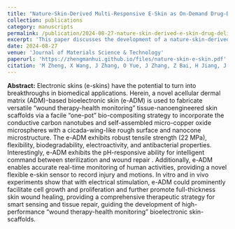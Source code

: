```yaml
---
title: "Nature-Skin-Derived Multi-Responsive E-Skin as On-Demand Drug-Delivery System Facilitated Melanoma Postoperative Therapy"
collection: publications
category: manuscripts
permalink: /publication/2024-08-27-nature-skin-derived-e-skin-drug-delivery
excerpt: 'This paper discusses the development of a nature-skin-derived multi-responsive e-skin that serves as an on-demand drug-delivery system for melanoma postoperative therapy.'
date: 2024-08-27
venue: 'Journal of Materials Science & Technology'
paperurl: 'https://zhengmanhui.github.io/files/nature‐skin‐e‐skin.pdf'
citation: 'M Zheng, X Wang, J Zhang, O Yue, J Zhang, Z Bai, H Jiang, J Wu, L Wen, ... (2024). &quot;Nature-Skin-Derived Multi-Responsive E-Skin as On-Demand Drug-Delivery System Facilitated Melanoma Postoperative Therapy.&quot; <i>Journal of Materials Science & Technology</i>, 188, 155-168.'
---
```


**Abstract:** Electronic skins (e-skins) have the potential to turn into breakthroughs in biomedical applications. Herein, a novel acellular dermal matrix (ADM)-based bioelectronic skin (e-ADM) is used to fabricate versatile “wound therapy-health monitoring” tissue-nanoengineered skin scaffolds via a facile “one-pot” bio-compositing strategy to incorporate the conductive carbon nanotubes and self-assembled micro-copper oxide microspheres with a cicada-wing-like rough surface and nanocone microstructure. The e-ADM exhibits robust tensile strength (22 MPa), flexibility, biodegradability, electroactivity, and antibacterial properties. Interestingly, e-ADM exhibits the pH-responsive ability for intelligent command between sterilization and wound repair . Additionally, e-ADM enables accurate real-time monitoring of human activities, providing a novel flexible e-skin sensor to record injury and motions. In vitro and in vivo experiments show that with electrical stimulation, e-ADM could prominently facilitate cell growth and proliferation and further promote full-thickness skin wound healing, providing a comprehensive therapeutic strategy for smart sensing and tissue repair, guiding the development of high-performance “wound therapy-health monitoring” bioelectronic skin-scaffolds.


